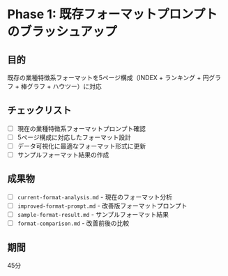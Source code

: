 # Phase 1: 既存フォーマットプロンプトのブラッシュアップ

## 目的
既存の業種特徴系フォーマットを5ページ構成（INDEX + ランキング + 円グラフ + 棒グラフ + ハウツー）に対応

## チェックリスト
- [ ] 現在の業種特徴系フォーマットプロンプト確認
- [ ] 5ページ構成に対応したフォーマット設計
- [ ] データ可視化に最適なフォーマット形式に更新
- [ ] サンプルフォーマット結果の作成

## 成果物
- [ ] `current-format-analysis.md` - 現在のフォーマット分析
- [ ] `improved-format-prompt.md` - 改善版フォーマットプロンプト
- [ ] `sample-format-result.md` - サンプルフォーマット結果
- [ ] `format-comparison.md` - 改善前後の比較

## 期間
45分